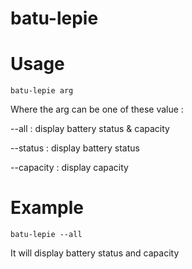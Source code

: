 # batu-lepie

# Usage

```batu-lepie arg```

Where the arg can be one of these value :


--all          : display battery status & capacity

--status       : display battery status

--capacity     : display capacity


# Example

```batu-lepie --all```

It will display battery status and capacity
